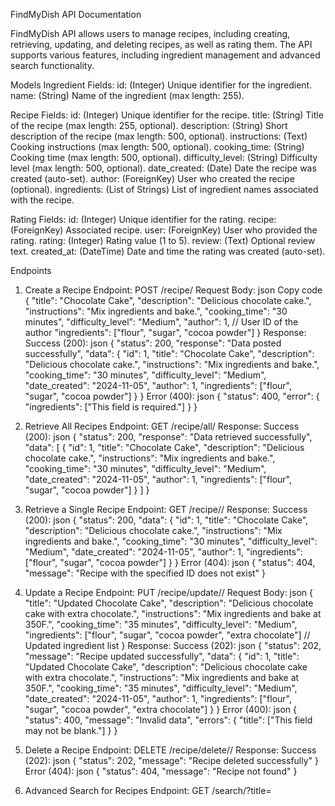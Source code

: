 FindMyDish API Documentation

FindMyDish API allows users to manage recipes, including creating, retrieving, updating, and deleting recipes, as well as rating them. The API supports various features, including ingredient management and advanced search functionality.

Models
Ingredient
Fields:
id: (Integer) Unique identifier for the ingredient.
name: (String) Name of the ingredient (max length: 255).

Recipe
Fields:
id: (Integer) Unique identifier for the recipe.
title: (String) Title of the recipe (max length: 255, optional).
description: (String) Short description of the recipe (max length: 500, optional).
instructions: (Text) Cooking instructions (max length: 500, optional).
cooking_time: (String) Cooking time (max length: 500, optional).
difficulty_level: (String) Difficulty level (max length: 500, optional).
date_created: (Date) Date the recipe was created (auto-set).
author: (ForeignKey) User who created the recipe (optional).
ingredients: (List of Strings) List of ingredient names associated with the recipe.

Rating
Fields:
id: (Integer) Unique identifier for the rating.
recipe: (ForeignKey) Associated recipe.
user: (ForeignKey) User who provided the rating.
rating: (Integer) Rating value (1 to 5).
review: (Text) Optional review text.
created_at: (DateTime) Date and time the rating was created (auto-set).


Endpoints
1. Create a Recipe
Endpoint: POST /recipe/
Request Body:
json
Copy code
{
    "title": "Chocolate Cake",
    "description": "Delicious chocolate cake.",
    "instructions": "Mix ingredients and bake.",
    "cooking_time": "30 minutes",
    "difficulty_level": "Medium",
    "author": 1,  // User ID of the author
    "ingredients": ["flour", "sugar", "cocoa powder"] 
}
Response:
Success (200):
json
{
    "status": 200,
    "response": "Data posted successfully",
    "data": {
        "id": 1,
        "title": "Chocolate Cake",
        "description": "Delicious chocolate cake.",
        "instructions": "Mix ingredients and bake.",
        "cooking_time": "30 minutes",
        "difficulty_level": "Medium",
        "date_created": "2024-11-05",
        "author": 1,
        "ingredients": ["flour", "sugar", "cocoa powder"]
    }
}
Error (400):
json
{
    "status": 400,
    "error": {
        "ingredients": ["This field is required."]
    }
}


2. Retrieve All Recipes
Endpoint: GET /recipe/all/
Response:
Success (200):
json
{
    "status": 200,
    "response": "Data retrieved successfully",
    "data": [
        {
            "id": 1,
            "title": "Chocolate Cake",
            "description": "Delicious chocolate cake.",
            "instructions": "Mix ingredients and bake.",
            "cooking_time": "30 minutes",
            "difficulty_level": "Medium",
            "date_created": "2024-11-05",
            "author": 1,
            "ingredients": ["flour", "sugar", "cocoa powder"]
        }
    ]
}


3. Retrieve a Single Recipe
Endpoint: GET /recipe/<id>/
Response:
Success (200):
json
{
    "status": 200,
    "data": {
        "id": 1,
        "title": "Chocolate Cake",
        "description": "Delicious chocolate cake.",
        "instructions": "Mix ingredients and bake.",
        "cooking_time": "30 minutes",
        "difficulty_level": "Medium",
        "date_created": "2024-11-05",
        "author": 1,
        "ingredients": ["flour", "sugar", "cocoa powder"]
    }
}
Error (404):
json
{
    "status": 404,
    "message": "Recipe with the specified ID does not exist"
}


4. Update a Recipe
Endpoint: PUT /recipe/update/<id>/
Request Body:
json
{
    "title": "Updated Chocolate Cake",
    "description": "Delicious chocolate cake with extra chocolate.",
    "instructions": "Mix ingredients and bake at 350F.",
    "cooking_time": "35 minutes",
    "difficulty_level": "Medium",
    "ingredients": ["flour", "sugar", "cocoa powder", "extra chocolate"]  // Updated ingredient list
}
Response:
Success (202):
json
{
    "status": 202,
    "message": "Recipe updated successfully",
    "data": {
        "id": 1,
        "title": "Updated Chocolate Cake",
        "description": "Delicious chocolate cake with extra chocolate.",
        "instructions": "Mix ingredients and bake at 350F.",
        "cooking_time": "35 minutes",
        "difficulty_level": "Medium",
        "date_created": "2024-11-05",
        "author": 1,
        "ingredients": ["flour", "sugar", "cocoa powder", "extra chocolate"]
    }
}
Error (400):
json
{
    "status": 400,
    "message": "Invalid data",
    "errors": {
        "title": ["This field may not be blank."]
    }
}


5. Delete a Recipe
Endpoint: DELETE /recipe/delete/<id>/
Response:
Success (202):
json
{
    "status": 202,
    "message": "Recipe deleted successfully"
}
Error (404):
json
{
    "status": 404,
    "message": "Recipe not found"
}


6. Advanced Search for Recipes
Endpoint: GET /search/?title=<title>
Response:
Success (200):
json
{
    "status": 200,
    "response": "Data retrieved successfully",
    "data": [
        {
            "id": 1,
            "title": "Chocolate Cake",
            "description": "Delicious chocolate cake.",
            "instructions": "Mix ingredients and bake.",
            "cooking_time": "30 minutes",
            "difficulty_level": "Medium",
            "date_created": "2024-11-05",
            "author": 1,
            "ingredients": ["flour", "sugar", "cocoa powder"]
        }
    ]
}


7. List Ratings
Endpoint: GET /ratings/
Response:
Success (200):
json
{
    "status": 200,
    "data": [
        {
            "id": 1,
            "recipe": 1,
            "user": "username",
            "rating": 5,
            "review": "Excellent!",
            "created_at": "2024-11-05T12:34:56Z"
        }
    ]
}


8. Retrieve, Update, or Delete a Rating
Endpoint: GET/PUT/DELETE /ratings/<id>/
Response:
Success (200 for GET):
json
{
    "status": 200,
    "data": {
        "id": 1,
        "recipe": 1,
        "user": "username",
        "rating": 5,
        "review": "Excellent!",
        "created_at": "2024-11-05T12:34:56Z"
    }
}
Error (404):
json
{
    "status": 404,
    "message": "Rating not found"
}


9. Rate a Recipe
Endpoint: POST /recipe/<recipe_id>/ratings/
Request Body:
json
{
    "user": 1,  
    "rating": 5,
    "review": "Best recipe ever!"
}
Response:
Success (201):
json
{
    "status": 201,
    "message": "Rating created successfully"
}
Error (400):
json
{
    "status": 400,
    "error": {
        "rating": ["This field is required."]
    }
}


Error Handling
All responses include a status code and a descriptive message. Common HTTP status codes used include:

200 OK: The request was successful.
201 Created: The resource was created successfully.
202 Accepted: The request has been accepted for processing.
400 Bad Request: The request was invalid.
404 Not Found: The requested resource was not found.


This documentation provides a comprehensive overview of the Recipe API, detailing each endpoint's functionality and expected request/response formats. Users are encouraged to follow the guidelines to ensure smooth integration and usage of the API.